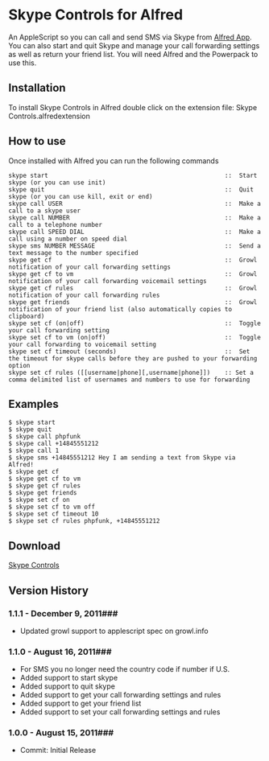 Skype Controls for Alfred
============

An AppleScript so you can call and send SMS via Skype from [Alfred App](http://alfredapp.com/). You can also start and quit Skype and manage your call forwarding settings as well as return your friend list. You will need Alfred and the Powerpack to use this.

Installation
----------------

To install Skype Controls in Alfred double click on the extension file: Skype Controls.alfredextension

How to use
----------------

Once installed with Alfred you can run the following commands

	skype start													::	Start skype (or you can use init)
	skype quit													::	Quit skype (or you can use kill, exit or end)
    skype call USER 											::  Make a call to a skype user
    skype call NUMBER 											::  Make a call to a telephone number
    skype call SPEED DIAL  										::  Make a call using a number on speed dial
    skype sms NUMBER MESSAGE									::  Send a text message to the number specified
	skype get cf												::	Growl notification of your call forwarding settings
	skype get cf to vm											::	Growl notification of your call forwarding voicemail settings
	skype get cf rules											::	Growl notification of your call forwarding rules
	skype get friends											::	Growl notification of your friend list (also automatically copies to clipboard)
	skype set cf (on|off)										::	Toggle your call forwarding setting
	skype set cf to vm (on|off)									::	Toggle your call forwarding to voicemail setting
	skype set cf timeout (seconds)								::	Set the timeout for skype calls before they are pushed to your forwarding option
	skype set cf rules ([[username|phone][,username|phone]])	:: Set a comma delimited list of usernames and numbers to use for forwarding
      

Examples
----------------
	$ skype start
	$ skype quit
	$ skype call phpfunk
    $ skype call +14845551212
    $ skype call 1
    $ skype sms +14845551212 Hey I am sending a text from Skype via Alfred!
	$ skype get cf
	$ skype get cf to vm
	$ skype get cf rules
	$ skype get friends
	$ skype set cf on
	$ skype set cf to vm off
	$ skype set cf timeout 10
	$ skype set cf rules phpfunk, +14845551212


Download
----------------
[Skype Controls](https://github.com/phpfunk/alfred-skype-controls/downloads)
    

## Version History ##
### 1.1.1 - December 9, 2011###
- Updated growl support to applescript spec on growl.info

### 1.1.0 - August 16, 2011###
 
- For SMS you no longer need the country code if number if U.S.
- Added support to start skype
- Added support to quit skype
- Added support to get your call forwarding settings and rules
- Added support to get your friend list
- Added support to set your call forwarding settings and rules

### 1.0.0 - August 15, 2011###
 
- Commit: Initial Release
